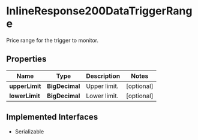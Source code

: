 

# InlineResponse200DataTriggerRange

Price range for the trigger to monitor.

## Properties

Name | Type | Description | Notes
------------ | ------------- | ------------- | -------------
**upperLimit** | **BigDecimal** | Upper limit. |  [optional]
**lowerLimit** | **BigDecimal** | Lower limit. |  [optional]


## Implemented Interfaces

* Serializable


